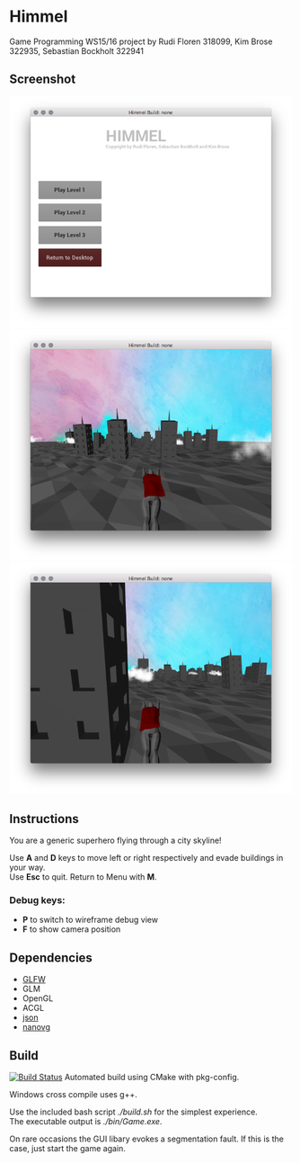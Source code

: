 # Himmel
Game Programming WS15/16 project by Rudi Floren 318099, Kim Brose 322935, Sebastian Bockholt 322941

## Screenshot
![Demo Screenshot Menu](assets/images/screenshot1.png)
![Demo Screenshot Game](assets/images/screenshot2.png)
![Demo Screenshot Game](assets/images/screenshot.png)

## Instructions
You are a generic superhero flying through a city skyline!

Use **A** and **D** keys to move left or right respectively and evade buildings in your way.  
Use **Esc** to quit. Return to Menu with **M**.

### Debug keys:
- **P** to switch to wireframe debug view
- **F** to show camera position

## Dependencies
- [GLFW](http://www.glfw.org/)
- GLM
- OpenGL
- ACGL
- [json](https://github.com/nlohmann/json)
- [nanovg](https://github.com/memononen/nanovg)

## Build
[![Build Status](https://magnum.travis-ci.com/valkum/game-programming.svg?token=fG6GG7VSsLF7HUxqCHii&branch=master)](https://magnum.travis-ci.com/valkum/game-programming)
Automated build using CMake with pkg-config.

Windows cross compile uses g++.

Use the included bash script *./build.sh* for the simplest experience.  
The executable output is *./bin/Game.exe*.

On rare occasions the GUI libary evokes a segmentation fault.
If this is the case, just start the game again.
